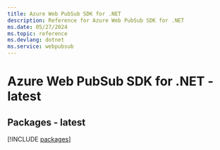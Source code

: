 ```yaml
---
title: Azure Web PubSub SDK for .NET
description: Reference for Azure Web PubSub SDK for .NET
ms.date: 05/27/2024
ms.topic: reference
ms.devlang: dotnet
ms.service: webpubsub
---
```

# Azure Web PubSub SDK for .NET - latest
## Packages - latest
[!INCLUDE [packages](web-pubsub-index.md)]